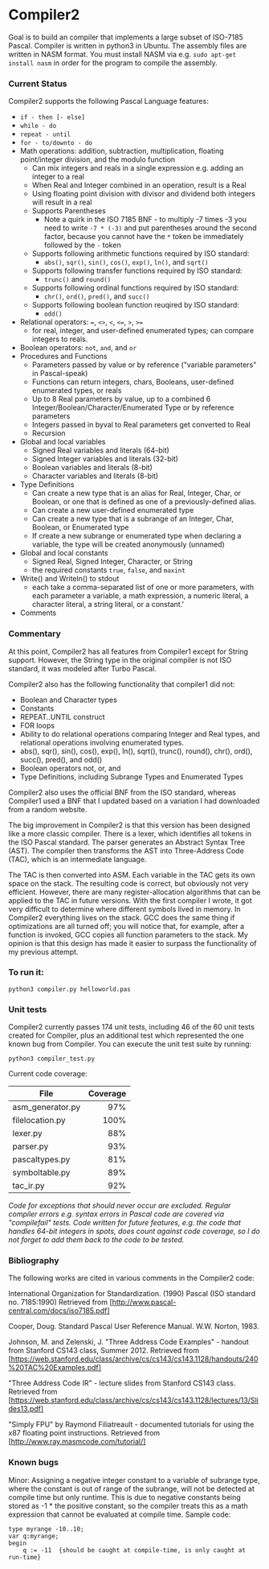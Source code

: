 # Compiler2

Goal is to build an compiler that implements a large subset of ISO-7185 Pascal.  Compiler is written in python3 in Ubuntu.  The assembly files are written in NASM format.  You must install NASM via e.g. ```sudo apt-get install nasm``` in order for the program to compile the assembly.

### Current Status

Compiler2 supports the following Pascal Language features:
* ```if - then [- else]```
* ```while - do```
* ```repeat - until```
* ```for - to/downto - do```
* Math operations: addition, subtraction, multiplication, floating point/integer division, and the modulo function
    * Can mix integers and reals in a single expression e.g. adding an integer to a real
    * When Real and Integer combined in an operation, result is a Real
    * Using floating point division with divisor and dividend both integers will result in a real
    * Supports Parentheses
        * Note a quirk in the ISO 7185 BNF - to multiply -7 times -3 you need to write ```-7 * (-3)``` and put parentheses around the second factor, because you cannot have the ```*``` token be immediately followed by the ```-``` token
    * Supports following arithmetic functions required by ISO standard: 
        * ```abs()```, ```sqr()```, ```sin()```, ```cos()```, ```exp()```, ```ln()```, and ```sqrt()```
    * Supports following transfer functions required by ISO standard:
        * ```trunc()``` and ```round()``` 
    * Supports following ordinal functions required by ISO standard:
        * ```chr()```, ```ord()```, ```pred()```, and ```succ()```
    * Supports following boolean function reuqired by ISO standard:
        * ```odd()``` 
* Relational operators: ```=```, ```<>```, ```<```, ```<=```, ```>```, ```>=```
  * for real, integer, and user-defined enumerated types; can compare integers to reals.
* Boolean operators: ```not```, ```and```, and ```or```
* Procedures and Functions
  *  Parameters passed by value or by reference ("variable parameters" in Pascal-speak)
  *  Functions can return integers, chars, Booleans, user-defined enumerated types, or reals
  *  Up to 8 Real parameters by value, up to a combined 6 Integer/Boolean/Character/Enumerated Type or by reference parameters
  *  Integers passed in byval to Real parameters get converted to Real
  *  Recursion
* Global and local variables
    * Signed Real variables and literals (64-bit)
    * Signed Integer variables and literals (32-bit)
    * Boolean variables and literals (8-bit)
    * Character variables and literals (8-bit)
* Type Definitions
  *  Can create a new type that is an alias for Real, Integer, Char, or Boolean, or one that is defined as one of a previously-defined alias.
  *  Can create a new user-defined enumerated type
  *  Can create a new type that is a subrange of an Integer, Char, Boolean, or Enumerated type
  * If create a new subrange or enumerated type when declaring a variable, the type will be created anonymously (unnamed)
* Global and local constants
    * Signed Real, Signed Integer, Character, or String
    * the required constants ```true```, ```false```, and ```maxint```
* Write() and Writeln() to stdout
    * each take a comma-separated list of one or more parameters, with each parameter a variable, a math expression, a numeric literal, a character literal, a string literal, or a constant.'
* Comments

 
### Commentary

At this point, Compiler2 has all features from Compiler1 except for String support.  However, the String type in the original compiler is not ISO standard, it was modeled after Turbo Pascal.

Compiler2 also has the following functionality that compiler1 did not:
* Boolean and Character types
* Constants
* REPEAT..UNTIL construct
* FOR loops
* Ability to do relational operations comparing Integer and Real types, and relational operations involving enumerated types.
* abs(), sqr(), sin(), cos(), exp(), ln(), sqrt(), trunc(), round(), chr(), ord(), succ(), pred(), and odd()
* Boolean operators not, or, and
* Type Definitions, including Subrange Types and Enumerated Types

Compiler2 also uses the official BNF from the ISO standard, whereas Compiler1 used a BNF that I updated based on a variation I had downloaded from a random website.

The big improvement in Compiler2 is that this version has been designed like a more classic compiler.  There is a lexer, which identifies all tokens in the ISO Pascal standard.
The parser generates an Abstract Syntax Tree (AST).  The compiler then transforms the AST into Three-Address Code (TAC), which is an intermediate language.  

The TAC is then converted into ASM.  Each variable in the TAC gets its own space on the stack.  The resulting code is correct, but obviously not very efficient.  However,
there are many register-allocation algorithms that can be applied to the TAC in future versions.  With the first compiler I wrote, it got very difficult
to determine where different symbols lived in memory.  In Compiler2 everything lives on the stack.  GCC does the same thing if optimizations are all turned off; you will
notice that, for example, after a function is invoked, GCC copies all function parameters to the stack.  My opinion is that this design
has made it easier to surpass the functionality of my previous attempt. 
 
 
### To run it:

```python3 compiler.py helloworld.pas```

### Unit tests

Compiler2 currently passes 174 unit tests, including 46 of the 60 unit tests created for Compiler, plus an additional test which represented the one known bug from Compiler.  You can execute the unit test suite by running:

```python3 compiler_test.py```

Current code coverage:

| File | Coverage |
|------|---------:|
|asm_generator.py|97%|
|filelocation.py|100%|
|lexer.py|88%|
|parser.py|93%|
|pascaltypes.py|81%|
|symboltable.py|89%|
|tac_ir.py|92%|

_Code for exceptions that should never occur are excluded.  Regular compiler errors e.g. syntax errors in Pascal code are covered via "compilefail" tests.  Code written for future features, e.g. the code that handles 64-bit integers in spots, does count against code coverage, so I do not forget to add them back to the code to be tested._
 



### Bibliography

The following works are cited in various comments in the Compiler2 code:

International Organization for Standardization. (1990) Pascal (ISO standard no. 7185:1990) Retrieved from [http://www.pascal-central.com/docs/iso7185.pdf]

Cooper, Doug. Standard Pascal User Reference Manual. W.W. Norton, 1983.

Johnson, M. and Zelenski, J. "Three Address Code Examples" - handout from Stanford CS143 class, Summer 2012.  Retrieved from [https://web.stanford.edu/class/archive/cs/cs143/cs143.1128/handouts/240%20TAC%20Examples.pdf]

"Three Address Code IR" - lecture slides from Stanford CS143 class.  Retrieved from [https://web.stanford.edu/class/archive/cs/cs143/cs143.1128/lectures/13/Slides13.pdf]

"Simply FPU" by Raymond Filiatreault - documented tutorials for using the x87 floating point instructions.  Retrieved from [http://www.ray.masmcode.com/tutorial/]



### Known bugs

Minor: Assigning a negative integer constant to a variable of subrange type, where the constant is out of range of the subrange, will not be detected at compile time but only runtime.  This is due to negative constants being stored as -1 * the positive constant, so the compiler treats this as a math expression that cannot be evaluated at compile time.  Sample code:

```
type myrange -10..10;
var q:myrange;
begin
    q := -11  {should be caught at compile-time, is only caught at run-time}

``` 

